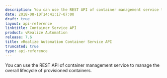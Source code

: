 ```yaml
---
description: You can use the REST API of container management service to manage the overall lifecycle of provisioned containers.
date: 2018-08-10T14:41:17-07:00
draft: true
layout: api-reference
linktitle: Container Service API
product: vRealize Automation
release: 7.6
title: vRealize Automation Container Service API
truncated: true
type: api-reference
---
```

You can use the REST API of container management service to manage the overall lifecycle of provisioned containers.
